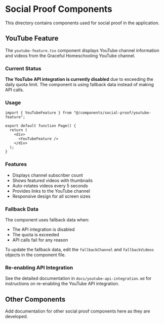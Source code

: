 # Social Proof Components

This directory contains components used for social proof in the application.

## YouTube Feature

The `youtube-feature.tsx` component displays YouTube channel information and videos from the Graceful Homeschooling YouTube channel.

### Current Status

**The YouTube API integration is currently disabled** due to exceeding the daily quota limit. The component is using fallback data instead of making API calls.

### Usage

```tsx
import { YouTubeFeature } from "@/components/social-proof/youtube-feature";

export default function Page() {
  return (
    <div>
      <YouTubeFeature />
    </div>
  );
}
```

### Features

- Displays channel subscriber count
- Shows featured videos with thumbnails
- Auto-rotates videos every 5 seconds
- Provides links to the YouTube channel
- Responsive design for all screen sizes

### Fallback Data

The component uses fallback data when:
- The API integration is disabled
- The quota is exceeded
- API calls fail for any reason

To update the fallback data, edit the `fallbackChannel` and `fallbackVideos` objects in the component file.

### Re-enabling API Integration

See the detailed documentation in `docs/youtube-api-integration.md` for instructions on re-enabling the YouTube API integration.

## Other Components

Add documentation for other social proof components here as they are developed. 